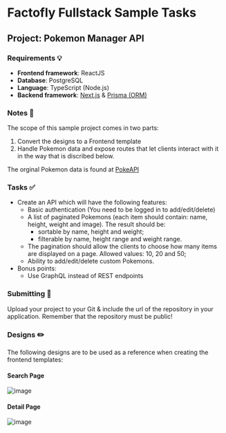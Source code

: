 # Factofly Fullstack Sample Tasks
## Project: Pokemon Manager API

### Requirements 💡
- **Frontend framework**: ReactJS
- **Database**: PostgreSQL
- **Language**: TypeScript (Node.js)
- **Backend framework**: [Next.js](https://nextjs.org/) & [Prisma (ORM)](https://www.prisma.io/)

### Notes 📝
The scope of this sample project comes in two parts:

1. Convert the designs to a Frontend template
2. Handle Pokemon data and expose routes that let clients interact with it in the way that is discribed below.

The orginal Pokemon data is found at [PokeAPI](https://pokeapi.co/docs/v2)

### Tasks ✅
- Create an API which will have the following features:
  - Basic authentication (You need to be logged in to add/edit/delete)
  - A list of paginated Pokemons (each item should contain: name, height, weight and image). The result should be:
    - sortable by name, height and weight;
    - filterable by name, height range and weight range.
  - The pagination should allow the clients to choose how many items are displayed on a page. Allowed values: 10, 20 and 50;
  - Ability to add/edit/delete custom Pokemons.
- Bonus points:
  - Use GraphQL instead of REST endpoints

### Submitting 🚀
Upload your project to your Git & include the url of the repository in your application. Remember that the repository must be public!

### Designs ✏️
The following designs are to be used as a reference when creating the frontend templates:

#### Search Page
![image](https://github.com/FactoFly/fullstack-sample/assets/104838081/3b75bd15-c465-4ecc-b18c-d99a7f0fdcc7)

#### Detail Page
![image](https://github.com/FactoFly/fullstack-sample/assets/104838081/fac29243-10fa-43f2-a46c-8b164230afe4)



